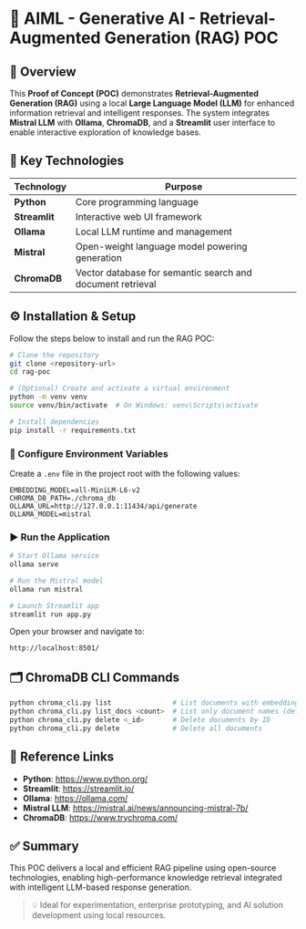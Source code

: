 # 🚀 AIML - Generative AI - Retrieval-Augmented Generation (RAG) POC

## 📌 Overview

This **Proof of Concept (POC)** demonstrates **Retrieval-Augmented Generation (RAG)** using a local **Large Language Model (LLM)** for enhanced information retrieval and intelligent responses. The system integrates **Mistral LLM** with **Ollama**, **ChromaDB**, and a **Streamlit** user interface to enable interactive exploration of knowledge bases.

## 🧠 Key Technologies

| Technology  | Purpose |
|-------------|---------|
| **Python**  | Core programming language |
| **Streamlit** | Interactive web UI framework |
| **Ollama**  | Local LLM runtime and management |
| **Mistral** | Open-weight language model powering generation |
| **ChromaDB** | Vector database for semantic search and document retrieval |

## ⚙️ Installation & Setup

Follow the steps below to install and run the RAG POC:

```bash
# Clone the repository
git clone <repository-url>
cd rag-poc

# (Optional) Create and activate a virtual environment
python -m venv venv
source venv/bin/activate  # On Windows: venv\Scripts\activate

# Install dependencies
pip install -r requirements.txt
```

### 🔧 Configure Environment Variables

Create a `.env` file in the project root with the following values:

```env
EMBEDDING_MODEL=all-MiniLM-L6-v2
CHROMA_DB_PATH=./chroma_db
OLLAMA_URL=http://127.0.0.1:11434/api/generate
OLLAMA_MODEL=mistral
```

### ▶️ Run the Application

```bash
# Start Ollama service
ollama serve

# Run the Mistral model
ollama run mistral

# Launch Streamlit app
streamlit run app.py
```

Open your browser and navigate to:

```
http://localhost:8501/
```

## 🗂️ ChromaDB CLI Commands

```bash
python chroma_cli.py list               # List documents with embeddings (default: 10)
python chroma_cli.py list_docs <count>  # List only document names (default: 10)
python chroma_cli.py delete <_id>       # Delete documents by ID
python chroma_cli.py delete             # Delete all documents
```

## 🔗 Reference Links

- **Python**: https://www.python.org/
- **Streamlit**: https://streamlit.io/
- **Ollama**: https://ollama.com/
- **Mistral LLM**: https://mistral.ai/news/announcing-mistral-7b/
- **ChromaDB**: https://www.trychroma.com/

## ✅ Summary

This POC delivers a local and efficient RAG pipeline using open-source technologies, enabling high-performance knowledge retrieval integrated with intelligent LLM-based response generation.

> 💡 Ideal for experimentation, enterprise prototyping, and AI solution development using local resources.
